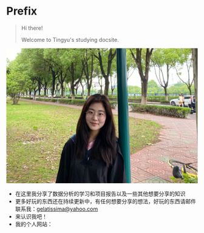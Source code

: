 # Prefix

> Hi there!
>
> Welcome to Tingyu's studying docsite.
>
![profile](images/prefix/profile.png)

- 在这里我分享了数据分析的学习和项目报告以及一些其他想要分享的知识
- 更多好玩的东西还在持续更新中，有任何想要分享的想法，好玩的东西请邮件联系我：gelatissima@yahoo.com
- 来认识我吧！
- 我的个人网站：
      

